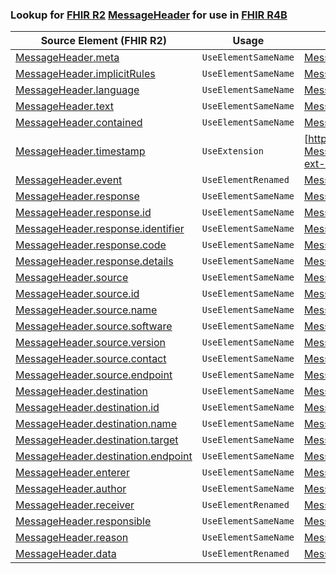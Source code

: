 ### Lookup for [FHIR R2](https://hl7.org/fhir/DSTU2/) [MessageHeader](https://hl7.org/fhir/DSTU2/MessageHeader.html) for use in [FHIR R4B](https://hl7.org/fhir/R4B/)

| Source Element (FHIR R2) | Usage | Target |
| -------------- | ----- | ------ |
| [MessageHeader.meta](https://hl7.org/fhir/DSTU2/MessageHeader.html#resource) | `UseElementSameName` | [MessageHeader.meta](https://hl7.org/fhir/R4B/MessageHeader.html#resource) |
| [MessageHeader.implicitRules](https://hl7.org/fhir/DSTU2/MessageHeader.html#resource) | `UseElementSameName` | [MessageHeader.implicitRules](https://hl7.org/fhir/R4B/MessageHeader.html#resource) |
| [MessageHeader.language](https://hl7.org/fhir/DSTU2/MessageHeader.html#resource) | `UseElementSameName` | [MessageHeader.language](https://hl7.org/fhir/R4B/MessageHeader.html#resource) |
| [MessageHeader.text](https://hl7.org/fhir/DSTU2/MessageHeader.html#resource) | `UseElementSameName` | [MessageHeader.text](https://hl7.org/fhir/R4B/MessageHeader.html#resource) |
| [MessageHeader.contained](https://hl7.org/fhir/DSTU2/MessageHeader.html#resource) | `UseElementSameName` | [MessageHeader.contained](https://hl7.org/fhir/R4B/MessageHeader.html#resource) |
| [MessageHeader.timestamp](https://hl7.org/fhir/DSTU2/MessageHeader.html#resource) | `UseExtension` | [http://hl7.org/fhir/1.0/StructureDefinition/extension-MessageHeader.timestamp](StructureDefinition-ext-R2-MessageHeader.timestamp.html) |
| [MessageHeader.event](https://hl7.org/fhir/DSTU2/MessageHeader.html#resource) | `UseElementRenamed` | [MessageHeader.event[x]](https://hl7.org/fhir/R4B/MessageHeader.html#resource) |
| [MessageHeader.response](https://hl7.org/fhir/DSTU2/MessageHeader.html#resource) | `UseElementSameName` | [MessageHeader.response](https://hl7.org/fhir/R4B/MessageHeader.html#resource) |
| [MessageHeader.response.id](https://hl7.org/fhir/DSTU2/MessageHeader.html#resource) | `UseElementSameName` | [MessageHeader.response.id](https://hl7.org/fhir/R4B/MessageHeader.html#resource) |
| [MessageHeader.response.identifier](https://hl7.org/fhir/DSTU2/MessageHeader.html#resource) | `UseElementSameName` | [MessageHeader.response.identifier](https://hl7.org/fhir/R4B/MessageHeader.html#resource) |
| [MessageHeader.response.code](https://hl7.org/fhir/DSTU2/MessageHeader.html#resource) | `UseElementSameName` | [MessageHeader.response.code](https://hl7.org/fhir/R4B/MessageHeader.html#resource) |
| [MessageHeader.response.details](https://hl7.org/fhir/DSTU2/MessageHeader.html#resource) | `UseElementSameName` | [MessageHeader.response.details](https://hl7.org/fhir/R4B/MessageHeader.html#resource) |
| [MessageHeader.source](https://hl7.org/fhir/DSTU2/MessageHeader.html#resource) | `UseElementSameName` | [MessageHeader.source](https://hl7.org/fhir/R4B/MessageHeader.html#resource) |
| [MessageHeader.source.id](https://hl7.org/fhir/DSTU2/MessageHeader.html#resource) | `UseElementSameName` | [MessageHeader.source.id](https://hl7.org/fhir/R4B/MessageHeader.html#resource) |
| [MessageHeader.source.name](https://hl7.org/fhir/DSTU2/MessageHeader.html#resource) | `UseElementSameName` | [MessageHeader.source.name](https://hl7.org/fhir/R4B/MessageHeader.html#resource) |
| [MessageHeader.source.software](https://hl7.org/fhir/DSTU2/MessageHeader.html#resource) | `UseElementSameName` | [MessageHeader.source.software](https://hl7.org/fhir/R4B/MessageHeader.html#resource) |
| [MessageHeader.source.version](https://hl7.org/fhir/DSTU2/MessageHeader.html#resource) | `UseElementSameName` | [MessageHeader.source.version](https://hl7.org/fhir/R4B/MessageHeader.html#resource) |
| [MessageHeader.source.contact](https://hl7.org/fhir/DSTU2/MessageHeader.html#resource) | `UseElementSameName` | [MessageHeader.source.contact](https://hl7.org/fhir/R4B/MessageHeader.html#resource) |
| [MessageHeader.source.endpoint](https://hl7.org/fhir/DSTU2/MessageHeader.html#resource) | `UseElementSameName` | [MessageHeader.source.endpoint](https://hl7.org/fhir/R4B/MessageHeader.html#resource) |
| [MessageHeader.destination](https://hl7.org/fhir/DSTU2/MessageHeader.html#resource) | `UseElementSameName` | [MessageHeader.destination](https://hl7.org/fhir/R4B/MessageHeader.html#resource) |
| [MessageHeader.destination.id](https://hl7.org/fhir/DSTU2/MessageHeader.html#resource) | `UseElementSameName` | [MessageHeader.destination.id](https://hl7.org/fhir/R4B/MessageHeader.html#resource) |
| [MessageHeader.destination.name](https://hl7.org/fhir/DSTU2/MessageHeader.html#resource) | `UseElementSameName` | [MessageHeader.destination.name](https://hl7.org/fhir/R4B/MessageHeader.html#resource) |
| [MessageHeader.destination.target](https://hl7.org/fhir/DSTU2/MessageHeader.html#resource) | `UseElementSameName` | [MessageHeader.destination.target](https://hl7.org/fhir/R4B/MessageHeader.html#resource) |
| [MessageHeader.destination.endpoint](https://hl7.org/fhir/DSTU2/MessageHeader.html#resource) | `UseElementSameName` | [MessageHeader.destination.endpoint](https://hl7.org/fhir/R4B/MessageHeader.html#resource) |
| [MessageHeader.enterer](https://hl7.org/fhir/DSTU2/MessageHeader.html#resource) | `UseElementSameName` | [MessageHeader.enterer](https://hl7.org/fhir/R4B/MessageHeader.html#resource) |
| [MessageHeader.author](https://hl7.org/fhir/DSTU2/MessageHeader.html#resource) | `UseElementSameName` | [MessageHeader.author](https://hl7.org/fhir/R4B/MessageHeader.html#resource) |
| [MessageHeader.receiver](https://hl7.org/fhir/DSTU2/MessageHeader.html#resource) | `UseElementRenamed` | [MessageHeader.destination.receiver](https://hl7.org/fhir/R4B/MessageHeader.html#resource) |
| [MessageHeader.responsible](https://hl7.org/fhir/DSTU2/MessageHeader.html#resource) | `UseElementSameName` | [MessageHeader.responsible](https://hl7.org/fhir/R4B/MessageHeader.html#resource) |
| [MessageHeader.reason](https://hl7.org/fhir/DSTU2/MessageHeader.html#resource) | `UseElementSameName` | [MessageHeader.reason](https://hl7.org/fhir/R4B/MessageHeader.html#resource) |
| [MessageHeader.data](https://hl7.org/fhir/DSTU2/MessageHeader.html#resource) | `UseElementRenamed` | [MessageHeader.focus](https://hl7.org/fhir/R4B/MessageHeader.html#resource) |
